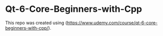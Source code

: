 # Qt-6-Core-Beginners-with-Cpp

This repo was created using (https://www.udemy.com/course/qt-6-core-beginners-with-cpp/).



